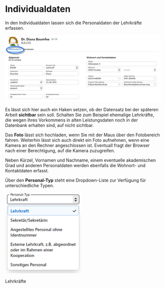 # Individualdaten

In den Individualdaten lassen sich die Personaldaten der Lehrkräfte erfassen. 

![Die Individualdaten der Lehrkräfte.](./graphics/SVWS_lehrer_individualdaten.png "Erfassen Sie die Individualdaten der Lehrkräfte.")

Es lässt sich hier auch ein Haken setzen, ob der Datensatz bei der späteren Arbeit **sichtbar** sein soll. Schalten Sie zum Beispiel ehemalige Lehrkräfte, die wegen ihres Vorkommens in alten Leistungsdaten noch in der Datenbank erhalten sind, auf nicht sichtbar.

Das **Foto** lässt sich hochladen, wenn Sie mit der Maus über den Fotobereich fahren. Weiterhin lässt sich auch direkt ein Foto aufnehmen, wenn eine Kamera an den Rechner angeschlossen ist. Eventuall fragt der Browser nach einer Berechtigung, auf die Kamera zuzugreifen.

Neben Kürzel, Vornamen und Nachname, einem eventuelle akademischen Grad und anderen Personaldaten werden ebenfalls die Wohnort- und Kontaktdaten erfasst. 


Über den **Personal-Typ** steht eine Dropdown-Liste zur Verfügung für unterschiedliche Typen. 

![Auswahlmenü mit Personaltypen.](./graphics/SVWS_lehrer_individualdaten_personaltyp.png "Wählen Sie den zur Person passenden Personaltyp aus.")



Lehrkräfte